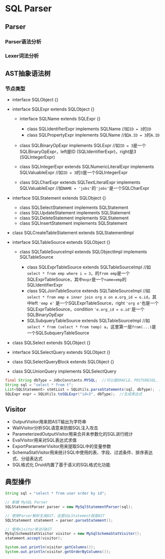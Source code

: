 # SQL Parser

## Parser

### Parser语法分析
### Lexer词法分析

## AST抽象语法树

### 节点类型

+ interface SQLObject {}
+ interface SQLExpr extends SQLObject {}

  + interface SQLName extends SQLExpr {}
  
    + class SQLIdentifierExpr implements SQLName  //如`ID = 3`的`ID`
    + class SQLPropertyExpr implements SQLName  //如`A.ID = 3`的`A.ID`
    
  + class SQLBinaryOpExpr implements SQLExpr  //如`ID = 3`是一个SQLBinaryOpExpr，left是ID (SQLIdentifierExpr)，right是3 (SQLIntegerExpr)
  + class SQLIntegerExpr extends SQLNumericLiteralExpr implements SQLValuableExpr  //如`ID = 3`的`3`是一个SQLIntegerExpr
  + class SQLCharExpr extends SQLTextLiteralExpr implements SQLValuableExpr  //如`NAME = 'jobs'`的`'jobs'`是一个SQLCharExpr

+ interface SQLStatement extends SQLObject {}

  + class SQLSelectStatement implements SQLStatement
  + class SQLUpdateStatement implements SQLStatement
  + class SQLDeleteStatement implements SQLStatement
  + class SQLInsertStatement implements SQLStatement
+ class SQLCreateTableStatement extends SQLStatementImpl
  
+ interface SQLTableSource extends SQLObject {}

  + class SQLTableSourceImpl extends SQLObjectImpl implements SQLTableSource
  
    + class SQLExprTableSource extends SQLTableSourceImpl  //如`select * from emp where i = 3`，的`from emp`是一个SQLExprTableSource，其中`expr`是一个`name=emp`的SQLIdentifierExpr
    + class SQLJoinTableSource extends SQLTableSourceImpl  //如`select * from emp e inner join org o on e.org_id = o.id`，其中left `'emp e'` 是一个SQLExprTableSource，right `'org o'`也是一个SQLExprTableSource，condition `'e.org_id = o.id'`是一个SQLBinaryOpExpr
    + SQLSubqueryTableSource extends SQLTableSourceImpl  //如`select * from (select * from temp) a`，这里第一层`from(...)`是一个SQLSubqueryTableSource

+ class SQLSelect extends SQLObject {}
+ interface SQLSelectQuery extends SQLObject {}
+ class SQLSelectQueryBlock extends SQLObject {}
+ class SQLUnionQuery implements SQLSelectQuery

```java
final String dbType = JdbcConstants.MYSQL;  //可以是ORACLE、POSTGRESQL、SQLSERVER、ODPS等
String sql = "select * from t";
List<SQLStatement> stmtList = SQLUtils.parseStatements(sql, dbType);  //生成SQL语句
SQLExpr expr = SQLUtils.toSQLExpr("id=3", dbType);  //生成表达式
```

## Visitor

+ OutputVisitor用来把AST输出为字符串
+ WallVisitor分析SQL语意来防御SQL注入攻击
+ ParameterizedOutputVisitor用来合并未参数化的SQL进行统计
+ EvalVisitor用来对SQL表达式求值
+ ExportParameterVisitor用来提取SQL中的变量参数
+ SchemaStatVisitor用来统计SQL中使用的表、字段、过滤条件、排序表达式、分组表达式
+ SQL格式化 Druid内置了基于语义的SQL格式化功能

## 典型操作

```java
String sql = "select * from user order by id";

// 新建 MySQL Parser
SQLStatementParser parser = new MySqlStatementParser(sql);

// 使用Parser解析生成AST，这里SQLStatement就是AST
SQLStatement statement = parser.parseStatement();

// 使用visitor来访问AST
MySqlSchemaStatVisitor visitor = new MySqlSchemaStatVisitor();
statement.accept(visitor);

System.out.println(visitor.getColumns());
System.out.println(visitor.getOrderByColumns());
```
